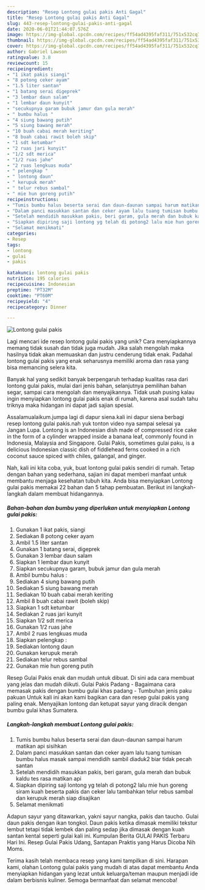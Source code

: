 ```yaml
---
description: "Resep Lontong gulai pakis Anti Gagal"
title: "Resep Lontong gulai pakis Anti Gagal"
slug: 443-resep-lontong-gulai-pakis-anti-gagal
date: 2020-06-01T21:44:07.576Z
image: https://img-global.cpcdn.com/recipes/ff54ad4395faf311/751x532cq70/lontong-gulai-pakis-foto-resep-utama.jpg
thumbnail: https://img-global.cpcdn.com/recipes/ff54ad4395faf311/751x532cq70/lontong-gulai-pakis-foto-resep-utama.jpg
cover: https://img-global.cpcdn.com/recipes/ff54ad4395faf311/751x532cq70/lontong-gulai-pakis-foto-resep-utama.jpg
author: Gabriel Lawson
ratingvalue: 3.8
reviewcount: 15
recipeingredient:
- "1 ikat pakis siangi"
- "8 potong ceker ayam"
- "1.5 liter santan"
- "1 batang serai digeprek"
- "3 lembar daun salam"
- "1 lembar daun kunyit"
- "secukupnya garam bubuk jamur dan gula merah"
- " bumbu halus "
- "4 siung bawang putih"
- "5 siung bawang merah"
- "10 buah cabai merah keriting"
- "8 buah cabai rawit boleh skip"
- "1 sdt ketumbar"
- "2 ruas jari kunyit"
- "1/2 sdt merica"
- "1/2 ruas jahe"
- "2 ruas lengkuas muda"
- " pelengkap "
- " lontong daun"
- " kerupuk merah"
- " telur rebus sambal"
- " mie hun goreng putih"
recipeinstructions:
- "Tumis bumbu halus beserta serai dan daun-daunan sampai harum matikan api sisihkan"
- "Dalam panci masukkan santan dan ceker ayam lalu tuang tumisan bumbu halus masak sampai mendidih sambil diaduk2 biar tidak pecah santan"
- "Setelah mendidih masukkan pakis, beri garam, gula merah dan bubuk kaldu tes rasa matikan api"
- "Siapkan dipiring saji lontong yg telah di potong2 lalu mie hun goreng siram kuah beserta pakis dan ceker lalu tambahkan telur rebus sambal dan kerupuk merah siap disajikan"
- "Selamat menikmati"
categories:
- Resep
tags:
- lontong
- gulai
- pakis

katakunci: lontong gulai pakis 
nutrition: 195 calories
recipecuisine: Indonesian
preptime: "PT32M"
cooktime: "PT60M"
recipeyield: "4"
recipecategory: Dinner

---
```



![Lontong gulai pakis](https://img-global.cpcdn.com/recipes/ff54ad4395faf311/751x532cq70/lontong-gulai-pakis-foto-resep-utama.jpg)

Lagi mencari ide resep lontong gulai pakis yang unik? Cara menyiapkannya memang tidak susah dan tidak juga mudah. Jika salah mengolah maka hasilnya tidak akan memuaskan dan justru cenderung tidak enak. Padahal lontong gulai pakis yang enak seharusnya memiliki aroma dan rasa yang bisa memancing selera kita.

Banyak hal yang sedikit banyak berpengaruh terhadap kualitas rasa dari lontong gulai pakis, mulai dari jenis bahan, selanjutnya pemilihan bahan segar, sampai cara mengolah dan menyajikannya. Tidak usah pusing kalau ingin menyiapkan lontong gulai pakis enak di rumah, karena asal sudah tahu triknya maka hidangan ini dapat jadi sajian spesial.

Assalamualaikum.jumpa lagi di dapur siena.kali ini dapur siena berbagi resep lontong gulai pakis.nah yuk tonton video nya sampai selesai ya Jangan Lupa. Lontong is an Indonesian dish made of compressed rice cake in the form of a cylinder wrapped inside a banana leaf, commonly found in Indonesia, Malaysia and Singapore. Gulai Pakis, sometimes gulai paku, is a delicious Indonesian classic dish of fiddlehead ferns cooked in a rich coconut sauce spiced with chiles, galangal, and ginger.


Nah, kali ini kita coba, yuk, buat lontong gulai pakis sendiri di rumah. Tetap dengan bahan yang sederhana, sajian ini dapat memberi manfaat untuk membantu menjaga kesehatan tubuh kita. Anda bisa menyiapkan Lontong gulai pakis memakai 22 bahan dan 5 tahap pembuatan. Berikut ini langkah-langkah dalam membuat hidangannya.

<!--inarticleads1-->

##### Bahan-bahan dan bumbu yang diperlukan untuk menyiapkan Lontong gulai pakis:

1. Gunakan 1 ikat pakis, siangi
1. Sediakan 8 potong ceker ayam
1. Ambil 1.5 liter santan
1. Gunakan 1 batang serai, digeprek
1. Gunakan 3 lembar daun salam
1. Siapkan 1 lembar daun kunyit
1. Siapkan secukupnya garam, bubuk jamur dan gula merah
1. Ambil  bumbu halus :
1. Sediakan 4 siung bawang putih
1. Sediakan 5 siung bawang merah
1. Sediakan 10 buah cabai merah keriting
1. Ambil 8 buah cabai rawit (boleh skip)
1. Siapkan 1 sdt ketumbar
1. Sediakan 2 ruas jari kunyit
1. Siapkan 1/2 sdt merica
1. Gunakan 1/2 ruas jahe
1. Ambil 2 ruas lengkuas muda
1. Siapkan  pelengkap :
1. Sediakan  lontong daun
1. Gunakan  kerupuk merah
1. Sediakan  telur rebus sambal
1. Gunakan  mie hun goreng putih


Resep Gulai Pakis enak dan mudah untuk dibuat. Di sini ada cara membuat yang jelas dan mudah diikuti. Gulai Pakis Padang - Bagaimana cara memasak pakis dengan bumbu gulai khas padang - Tumbuhan jenis paku pakuan Untuk kali ini akan kami bagikan cara dan resep gulai pakis yang paling enak. Menyajikan lontong dan ketupat sayur yang diracik dengan bumbu gulai khas Sumatera. 

<!--inarticleads2-->

##### Langkah-langkah membuat Lontong gulai pakis:

1. Tumis bumbu halus beserta serai dan daun-daunan sampai harum matikan api sisihkan
1. Dalam panci masukkan santan dan ceker ayam lalu tuang tumisan bumbu halus masak sampai mendidih sambil diaduk2 biar tidak pecah santan
1. Setelah mendidih masukkan pakis, beri garam, gula merah dan bubuk kaldu tes rasa matikan api
1. Siapkan dipiring saji lontong yg telah di potong2 lalu mie hun goreng siram kuah beserta pakis dan ceker lalu tambahkan telur rebus sambal dan kerupuk merah siap disajikan
1. Selamat menikmati


Adapun sayur yang ditawarkan, yakni sayur nangka, pakis dan taucho. Gulai daun pakis dengan ikan tongkol. Daun pakis ketika dimasak memiliki tekstur lembut tetapi tidak lembek dan paling sedap jika dimasak dengan kuah santan kental seperti gulai kali ini. Kumpulan Berita GULAI PAKIS Terbaru Hari Ini. Resep Gulai Pakis Udang, Santapan Praktis yang Harus Dicoba Nih Moms. 

Terima kasih telah membaca resep yang kami tampilkan di sini. Harapan kami, olahan Lontong gulai pakis yang mudah di atas dapat membantu Anda menyiapkan hidangan yang lezat untuk keluarga/teman maupun menjadi ide dalam berbisnis kuliner. Semoga bermanfaat dan selamat mencoba!
